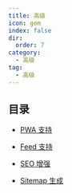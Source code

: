 ```yaml
---
title: 高级
icon: gem
index: false
dir:
  order: 7
category:
  - 高级
tag:
  - 高级
---
```


## 目录

- [PWA 支持](pwa.md)

- [Feed 支持](feed.md)

- [SEO 增强](seo.md)

- [Sitemap 生成](sitemap.md)
